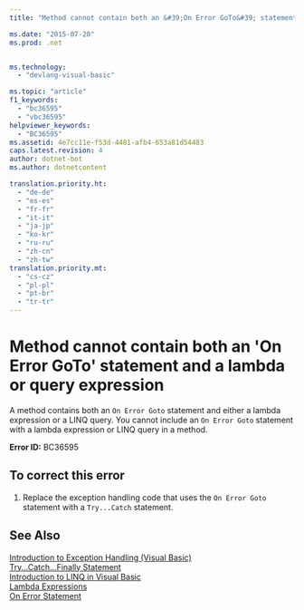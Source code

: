 ```yaml
---
title: "Method cannot contain both an &#39;On Error GoTo&#39; statement and a lambda or query expression"

ms.date: "2015-07-20"
ms.prod: .net


ms.technology: 
  - "devlang-visual-basic"

ms.topic: "article"
f1_keywords: 
  - "bc36595"
  - "vbc36595"
helpviewer_keywords: 
  - "BC36595"
ms.assetid: 4e7cc11e-f53d-4481-afb4-653a81d54483
caps.latest.revision: 4
author: dotnet-bot
ms.author: dotnetcontent

translation.priority.ht: 
  - "de-de"
  - "es-es"
  - "fr-fr"
  - "it-it"
  - "ja-jp"
  - "ko-kr"
  - "ru-ru"
  - "zh-cn"
  - "zh-tw"
translation.priority.mt: 
  - "cs-cz"
  - "pl-pl"
  - "pt-br"
  - "tr-tr"
---
```

# Method cannot contain both an &#39;On Error GoTo&#39; statement and a lambda or query expression
A method contains both an `On Error Goto` statement and either a lambda expression or a LINQ query. You cannot include an `On Error Goto` statement with a lambda expression or LINQ query in a method.  
  
 **Error ID:** BC36595  
  
## To correct this error  
  
1.  Replace the exception handling code that uses the `On Error Goto` statement with a `Try...Catch` statement.  
  
## See Also  
 [Introduction to Exception Handling (Visual Basic)](http://msdn.microsoft.com/en-us/9792f16a-0cd2-40bd-ace2-f7a4344c0e52)   
 [Try...Catch...Finally Statement](../../visual-basic/language-reference/statements/try-catch-finally-statement.md)   
 [Introduction to LINQ in Visual Basic](../../visual-basic/programming-guide/language-features/linq/introduction-to-linq.md)   
 [Lambda Expressions](../../visual-basic/programming-guide/language-features/procedures/lambda-expressions.md)   
 [On Error Statement](../../visual-basic/language-reference/statements/on-error-statement.md)
